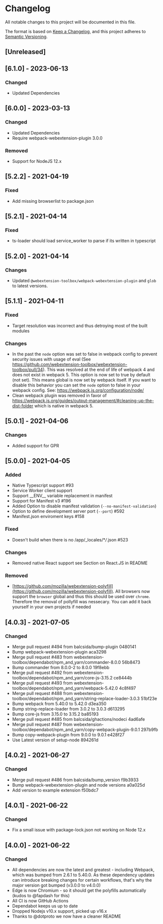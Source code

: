 # Changelog

All notable changes to this project will be documented in this file.

The format is based on [Keep a Changelog](https://keepachangelog.com/en/1.0.0/),
and this project adheres to [Semantic Versioning](https://semver.org/spec/v2.0.0.html).

## [Unreleased]

## [6.1.0] - 2023-06-13

### Changed

- Updated Dependencies

## [6.0.0] - 2023-03-13

### Changed

- Updated Dependencies
- Require webpack-webextension-plugin 3.0.0

### Removed

- Support for NodeJS 12.x

## [5.2.2] - 2021-04-19

### Fixed

- Add missing browserlist to package.json

## [5.2.1] - 2021-04-14

### Fixed

- ts-loader should load service_worker to parse if its written in typescript

## [5.2.0] - 2021-04-14

### Changes

- Updated `@webextension-toolbox/webpack-webextension-plugin` and `glob` to latest versions.

## [5.1.1] - 2021-04-11

### Fixed

- Target resolution was incorrect and thus detroying most of the built modules

### Changes

- In the past the `node` option was set to false in webpack config to prevent security issues with usage of eval (See https://github.com/webextension-toolbox/webextension-toolbox/pull/34). This was resolved at the end of life of webpack 4 and does not exist in webpack 5. This option is now set to true by default (not set). This means global is now set by webpack itself. If you want to disable this behavior you can set the `node` option to false in your webpack config. See: https://webpack.js.org/configuration/node/
- Clean webpack plugin was removed in favor of https://webpack.js.org/guides/output-management/#cleaning-up-the-dist-folder which is native in webpack 5.

## [5.0.1] - 2021-04-06

### Changes

- Added support for GPR

## [5.0.0] - 2021-04-05

### Added

- Native Typescript support #93
- Service Worker client support
- Support \_\_ENV\_\_ variable replacement in manifest
- Support for Manifest v3 #196
- Added Option to disable manifest validation (`--no-manifest-validation`)
- Option to define development server port (`--port`) #592
- Manifest.json enviroment keys #158

### Fixed

- Doesn't build when there is no /app/\_locales/\*_/_.json #523

### Changes

- Removed native React support see Section on React.JS in README

### Removed

- [https://github.com/mozilla/webextension-polyfill](https://github.com/mozilla/webextension-polyfill). All browsers now support the `browser` global and thus this should be used over `chrome`. Therefore the removal of pollyfill was nessecary. You can add it back yourself in your own projects if needed

## [4.0.3] - 2021-07-05

### Changed

- Merge pull request #494 from balcsida/bump-plugin 0480141
- Bump webpack-webextension-plugin aca3298
- Merge pull request #483 from webextension-toolbox/dependabot/npm_and_yarn/commander-8.0.0 56b8473
- Bump commander from 8.0.0-2 to 8.0.0 19f8ebb
- Merge pull request #492 from webextension-toolbox/dependabot/npm_and_yarn/core-js-3.15.2 ce8444b
- Merge pull request #493 from webextension-toolbox/dependabot/npm_and_yarn/webpack-5.42.0 4c8f497
- Merge pull request #488 from webextension-toolbox/dependabot/npm_and_yarn/string-replace-loader-3.0.3 51bf23e
- Bump webpack from 5.40.0 to 5.42.0 d3ea350
- Bump string-replace-loader from 3.0.2 to 3.0.3 d613295
- Bump core-js from 3.15.0 to 3.15.2 ba85193
- Merge pull request #485 from balcsida/ghactions/nodeci 4ad6afe
- Merge pull request #487 from webextension-toolbox/dependabot/npm_and_yarn/copy-webpack-plugin-9.0.1 297b9fb
- Bump copy-webpack-plugin from 9.0.0 to 9.0.1 e428f27
- Use Latest version of setup-node 894261d

## [4.0.2] - 2021-06-27

### Changed

- Merge pull request #486 from balcsida/bump_version f9b3933
- Bump webpack-webextension-plugin and node versions a0a025d
- Add version to example extension f50bdc7

## [4.0.1] - 2021-06-22

### Changed

- Fix a small issue with package-lock.json not working on Node 12.x

## [4.0.0] - 2021-06-22

### Changed

- All dependencies are now the latest and greatest - including Webpack, which was bumped from 2.6.1 to 5.40.0. As these dependency updates can introduce breaking changes for certain workflows, that's why the major version got bumped (v3.0.0 to v4.0.0)
- Edge is now Chromium - so it should get the polyfills automatically (kudos to @fapdash for this)
- All CI is now GitHub Actions
- Dependabot keeps us up to date
- Dropped Nodejs v10.x support, picked up v16.x
- Thanks to @dotproto we now have a cleaner README
